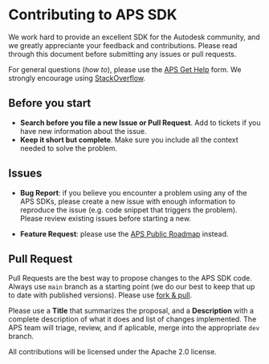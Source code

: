 # Contributing to APS SDK

We work hard to provide an excellent SDK for the Autodesk community, and we greatly appreciante your feedback and contributions. Please read through this document before submitting any issues or pull requests. 

For general questions (_how to_), please use the [APS Get Help](https://aps.autodesk.com/get-help) form. We strongly encourage using [StackOverflow](http://stackoverflow.com/tags/autodesk-platform-services).

## Before you start

- **Search before you file a new Issue or Pull Request**. Add to tickets if you have new information about the issue.
- **Keep it short but complete**. Make sure you include all the context needed to solve the problem.

## Issues

- **Bug Report**: if you believe you encounter a problem using any of the APS SDKs, please create a new issue with enough information to reproduce the issue (e.g. code snippet that triggers the problem). Please review existing issues before starting a new.

- **Feature Request**: please use the [APS Public Roadmap](https://aps.autodesk.com/aps-roadmap) instead.

## Pull Request

Pull Requests are the best way to propose changes to the APS SDK code. Always use `main` branch as a starting point (we do our best to keep that up to date with published versions). Please use [fork & pull](https://docs.github.com/en/pull-requests/collaborating-with-pull-requests/proposing-changes-to-your-work-with-pull-requests/about-pull-requests#fork--pull).

Please use a **Title** that summarizes the proposal, and a **Description** with a complete description of what it does and list of changes implemented. The APS team will triage, review, and if aplicable, merge into the appropriate `dev` branch.

All contributions will be licensed under the Apache 2.0 license.


